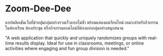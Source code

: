 # Zoom-Dee-Dee
แอปพลิเคชันเว็บที่ช่วยสุ่มกลุ่มอย่างรวดเร็วแบบไม่ซ้ำ พร้อมแสดงผลเรียลไทม์ เหมาะสำหรับกิจกรรมในห้องเรียน ห้องประชุม หรือกิจกรรมออนไลน์ที่ต้องแบ่งกลุ่มอย่างสนุกสนาน

"A web application that quickly and uniquely randomizes groups with real-time results display. Ideal for use in classrooms, meetings, or online activities where engaging and fun group division is needed."

